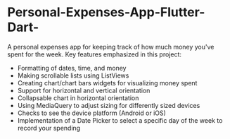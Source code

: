 # Personal-Expenses-App-Flutter-Dart-

A personal expenses app for keeping track of how much money you've spent for the week. Key features emphasized in this project:
- Formatting of dates, time, and money
- Making scrollable lists using ListViews
- Creating chart/chart bars widgets for visualizing money spent
- Support for horizontal and vertical orientation
- Collapsable chart in horizontal orientation 
- Using MediaQuery to adjust sizing for differently sized devices
- Checks to see the device platform (Android or iOS)
- Implementation of a Date Picker to select a specific day of the week to record your spending 
